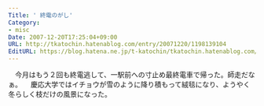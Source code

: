 ```yaml
---
Title: ' 終電のがし'
Category:
- misc
Date: 2007-12-20T17:25:04+09:00
URL: http://tkatochin.hatenablog.com/entry/20071220/1198139104
EditURL: https://blog.hatena.ne.jp/t-katochin/tkatochin.hatenablog.com/atom/entry/6653586347154755109
---
```


　今月はもう２回も終電逃して、一駅前への寸止め最終電車で帰った。師走だなぁ。
　慶応大学ではイチョウが雪のように降り積もって絨毯になり、ようやく冬らしく枝だけの風景になった。
